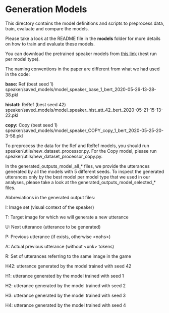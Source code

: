 # Generation Models 

This directory contains the model definitions and scripts to preprocess data, train, evaluate and compare the models.

Please take a look at the README file in the **models** folder for more details on how to train and evaluate these models.

You can download the pretrained speaker models from [this link](https://uva.data.surfsara.nl/index.php/s/iiactCdOHfl3s2N) (best run per model type).

The naming conventions in the paper are different from what we had used in the code:

**base:** Ref (best seed 1)
speaker/saved_models/model_speaker_base_1_bert_2020-05-26-13-28-38.pkl

**histatt:** ReRef (best seed 42)
speaker/saved_models/model_speaker_hist_att_42_bert_2020-05-21-15-13-22.pkl

**copy:** Copy (best seed 1)
speaker/saved_models/model_speaker_COPY_copy_1_bert_2020-05-25-20-3-58.pkl

To preprocess the data for the Ref and ReRef models, you should run speaker/utils/new_dataset_processor.py. For the Copy model, please run speaker/utils/new_dataset_processor_copy.py.

In the generated_outputs_model_all_* files, we provide the utterances generated by all the models with 5 different seeds. To inspect the generated utterances only by the best model per model type that we used in our analyses, please take a look at the generated_outputs_model_selected_* files.

Abbreviations in the generated output files: 

I: Image set (visual context of the speaker)

T: Target image for which we will generate a new utterance

U: Next utterance (utterance to be generated)

P: Previous utterance (if exists, otherwise &lt;nohs&gt;)

A: Actual previous utterance (without &lt;unk&gt; tokens)

R: Set of utterances referring to the same image in the game

H42: utterance generated by the model trained with seed 42

H1: utterance generated by the model trained with seed 1

H2: utterance generated by the model trained with seed 2

H3: utterance generated by the model trained with seed 3

H4: utterance generated by the model trained with seed 4
